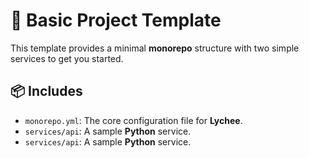 # 🚀 Basic Project Template

This template provides a minimal **monorepo** structure with two simple services to get you started.

## 📦 Includes

- `monorepo.yml`: The core configuration file for **Lychee**.
- `services/api`: A sample **Python** service.
- `services/api`: A sample **Python** service.

